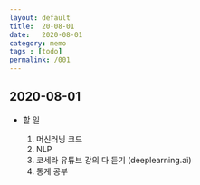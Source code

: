 ```yaml
---
layout: default
title:  20-08-01
date:   2020-08-01
category: memo
tags : [todo]
permalink: /001
---
```


## 2020-08-01

- 할 일 

    1. 머신러닝 코드
    2. NLP
    3. 코세라 유튜브 강의 다 듣기 (deeplearning.ai)
    4. 통계 공부